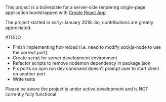 This project is a boilerplate for a server-side rendering single-page application bootstrapped with [Create React App](https://github.com/facebookincubator/create-react-app).

The project started in early-January 2018. So, contributions are greatly appreciated.

#TODO
* Finish implementing hot-reload (i.e. need to modify sockjs-node to use the correct port)
* Create script for server development environment
* Refactor scripts to remove nodemon dependency in package.json
* Fix ports so npm run dev command doesn't prompt user to start client on another port
* Write tests


Please be aware the project is under active development and is NOT currently fully functional
